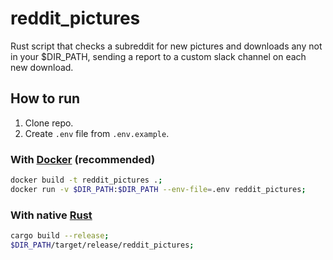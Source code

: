 # reddit_pictures

Rust script that checks a subreddit for new pictures and downloads any not in your $DIR_PATH, sending a report to a custom slack channel on each new download.

## How to run

1. Clone repo.
2. Create `.env` file from `.env.example`.

### With [Docker](https://www.docker.com/) (recommended)

```bash
docker build -t reddit_pictures .;
docker run -v $DIR_PATH:$DIR_PATH --env-file=.env reddit_pictures;
```

### With native [Rust](https://www.rust-lang.org/)

```bash
cargo build --release;
$DIR_PATH/target/release/reddit_pictures;
```
